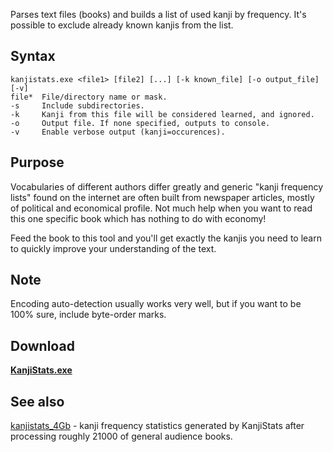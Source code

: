 Parses text files (books) and builds a list of used kanji by frequency. It's possible to exclude already known kanjis from the list.

## Syntax
```
kanjistats.exe <file1> [file2] [...] [-k known_file] [-o output_file] [-v]
file*  File/directory name or mask.
-s     Include subdirectories.
-k     Kanji from this file will be considered learned, and ignored.
-o     Output file. If none specified, outputs to console.
-v     Enable verbose output (kanji=occurences).
```

## Purpose
Vocabularies of different authors differ greatly and generic "kanji frequency lists" found on the internet are often built from newspaper articles, mostly of political and economical profile. Not much help when you want to read this one specific book which has nothing to do with economy!

Feed the book to this tool and you'll get exactly the kanjis you need to learn to quickly improve your understanding of the text.

## Note
Encoding auto-detection usually works very well, but if you want to be 100% sure, include byte-order marks.

## Download
**[KanjiStats.exe](http://googledrive.com/host/0B6e6N2yLg25MTlp3WkpfbG9ySGM/KanjiStats.exe)**

## See also
[kanjistats\_4Gb](kanjistats_4Gb) - kanji frequency statistics generated by KanjiStats after processing roughly 21000 of general audience books.